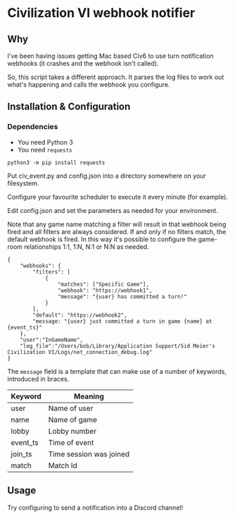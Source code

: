# Civilization VI webhook notifier

## Why

I've been having issues getting Mac based Civ6 to use turn notification webhooks (it crashes and the webhook isn't called). 

So, this script takes a different approach. It parses the log files to work out what's happening and calls the webhook you configure.

## Installation & Configuration

### Dependencies

- You need Python 3
- You need ```requests```

```
python3 -m pip install requests
```

Put civ_event.py and config.json into a directory somewhere on your filesystem.

Configure your favourite scheduler to execute it every minute (for example).

Edit config.json and set the parameters as needed for your environment.

Note that any game name matching a filter will result in that webhook being fired and all filters 
are always considered. If and only if no filters match, the default webhook is fired. In this way 
it's possible to configure the game-room relationships 1:1, 1:N, N:1 or N:N as needed. 

```
{
    "webhooks": {
        "filters": [
            {
                "matches": ["Specific Game"],
                "webhook": "https://webhook1",
                "message": "{user} has committed a turn!"
            }
        ],
        "default": "https://webhook2",
        "message: "{user} just committed a turn in game {name} at {event_ts}"
    },
    "user":"InGameName",
    "log_file":"/Users/bob/Library/Application Support/Sid Meier's Civilization VI/Logs/net_connection_debug.log"
}
```

The ```message``` field is a template that can make use of a number of keywords, introduced in braces.

|Keyword|Meaning|
|---|---|
|user|Name of user|
|name|Name of game|
|lobby|Lobby number|
|event_ts|Time of event|
|join_ts|Time session was joined|
|match|Match Id|

## Usage

Try configuring to send a notification into a Discord channel!
